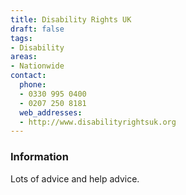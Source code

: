```yaml
---
title: Disability Rights UK
draft: false
tags:
- Disability
areas:
- Nationwide
contact:
  phone:
  - 0330 995 0400
  - 0207 250 8181
  web_addresses:
  - http://www.disabilityrightsuk.org
---
```


### Information
Lots of advice and help advice.
